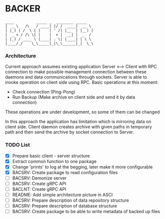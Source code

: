 # BACKER
```
____          _____ _  ________ _____  
|  _ \   /\   / ____| |/ /  ____|  __ \ 
| |_) | /  \ | |    | ' /| |__  | |__) |
|  _ < / /\ \| |    |  < |  __| |  _  / 
| |_) / ____ \ |____| . \| |____| | \ \ 
|____/_/    \_\_____|_|\_\______|_|  \_\
```

### Architecture

Current approach assumes existing application Server <--> Client with RPC connection to make possible management
connection between these daemons and data communications through sockets.
Server is able to invoke operation on client side using RPC. Basic operations at this moment:
- Check connection (Ping-Pong)
- Run Backup (Make archive on client side and send it by data connection)

These operations are under development, so some of them can be changed

In this approach the application has limitation which is mirroring data on client side.
Client daemon creates archive with given paths in temporary path and then send the archive by socket connection to Server.




### TODO List

- [x] Prepare basic client - server structure
- [x] Extract common function to one package
- [x] Change 'prints' to log at the begging, later make it more configurable
- [x] BACSRV: Create package to read configuration files
- [ ] BACSRV: Demonize server
- [ ] BACSRV: Create gRPC API
- [ ] BACLNT: Create gRPC API
- [ ] README: Add simple architecture picture in ASCI
- [ ] BACSRV: Prepare description of data repository structure
- [ ] BACSRV: Prepare description of database structure
- [ ] BACSRV: Create package to be able to write metadata of backed up files
